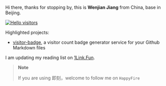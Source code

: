 Hi there, thanks for stopping by, this is **Wenjian Jiang** from China, base in Beijing.

[![Hello visitors](https://visitor-badge.glitch.me/badge?page_id=jwenjian.jwenjian)](https://github.com/jwenjian/visitor-badge)

Highlighted projects:

- [visitor-badge](https://github.com/jwenjian/visitor-badge), a visitor count badge generator service for your Github Markdown files

I am updating my reading list on [1Link.Fun](https://1link.fun).

> **Note**
> 
> If you are using 即刻，welcome to follow me on `HappyFire`

